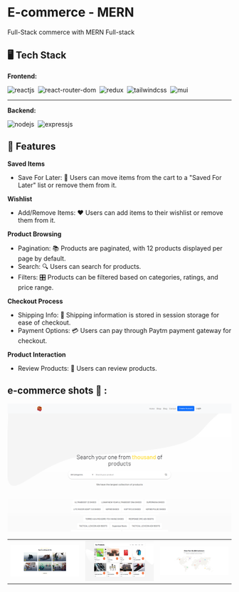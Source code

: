 # E-commerce - MERN
Full-Stack commerce with MERN Full-stack

## 🖥️ Tech Stack
**Frontend:**

![reactjs](https://img.shields.io/badge/React-20232A?style=for-the-badge&logo=react&logoColor=61DAFB)&nbsp;
![react-router-dom](https://img.shields.io/badge/React_Router-CA4245?style=for-the-badge&logo=react-router&logoColor=white)&nbsp;
![redux](https://img.shields.io/badge/Redux-593D88?style=for-the-badge&logo=redux&logoColor=white)&nbsp;
![tailwindcss](https://img.shields.io/badge/Tailwind_CSS-38B2AC?style=for-the-badge&logo=tailwind-css&logoColor=white)&nbsp;
![mui](https://img.shields.io/badge/Material--UI-0081CB?style=for-the-badge&logo=material-ui&logoColor=white)&nbsp;
****
**Backend:**

![nodejs](https://img.shields.io/badge/Node.js-43853D?style=for-the-badge&logo=node.js&logoColor=white)&nbsp;
![expressjs](https://img.shields.io/badge/Express.js-000000?style=for-the-badge&logo=express&logoColor=white)&nbsp;

## 🚀 Features

**Saved Items**
- Save For Later: 💾 Users can move items from the cart to a "Saved For Later" list or remove them from it.
  
**Wishlist**
- Add/Remove Items: ❤️ Users can add items to their wishlist or remove them from it.
  
**Product Browsing**
- Pagination: 📚 Products are paginated, with 12 products displayed per page by default.
- Search: 🔍 Users can search for products.
- Filters: 🎛️ Products can be filtered based on categories, ratings, and price range.
  
**Checkout Process**
- Shipping Info: 🚚 Shipping information is stored in session storage for ease of checkout.
- Payment Options: 💳 Users can pay through Paytm payment gateway for checkout.
  
**Product Interaction**
- Review Products: 🌟 Users can review products.

## e-commerce shots   🙈 :
![Capture](https://github.com/Mostafa-Rawash/React-commerce/blob/main/src/assets/images/shots/search.png?raw=true)

<table>
  <tr>
    <td><img src="https://github.com/Mostafa-Rawash/React-commerce/blob/main/src/assets/images/shots/cat.png?raw=true" alt="mockup" /></td>
    <td><img src="https://github.com/Mostafa-Rawash/React-commerce/blob/main/src/assets/images/shots/products.png?raw=true" alt="mockup" /></td>
    <td><img src="https://github.com/Mostafa-Rawash/React-commerce/blob/main/src/assets/images/shots/customers.png?raw=true" alt="mockup" /></td>
  </tr>
  <tr>
</table>

